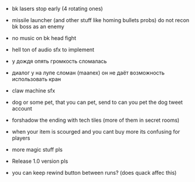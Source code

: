 * bk lasers stop early (4 rotating ones)
* missile launcher (and other stuff like homing bullets probs) do not recon bk boss as an enemy

* no music on bk head fight
* hell ton of audio sfx to implement
* у дождя опять громкость сломалась
* диалог у на лупе сломан (maanex) он не даёт возможность использовать кран
* claw machine sfx

* dog or some pet, that you can pet, send to can you pet the dog tweet account
* forshadow the ending with tech tiles (more of them in secret rooms)

* when your item is scourged and you cant buy more its confusing for players
* more magic stuff pls
* Release 1.0 version pls
* you can keep rewind button between runs? (does quack affec this)
